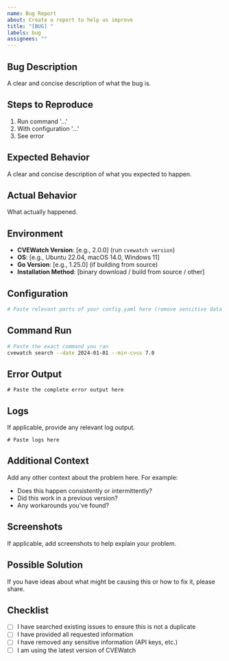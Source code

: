 ```yaml
---
name: Bug Report
about: Create a report to help us improve
title: "[BUG] "
labels: bug
assignees: ""
---
```


## Bug Description

A clear and concise description of what the bug is.

## Steps to Reproduce

1. Run command '...'
2. With configuration '...'
3. See error

## Expected Behavior

A clear and concise description of what you expected to happen.

## Actual Behavior

What actually happened.

## Environment

- **CVEWatch Version**: [e.g., 2.0.0] (run `cvewatch version`)
- **OS**: [e.g., Ubuntu 22.04, macOS 14.0, Windows 11]
- **Go Version**: [e.g., 1.25.0] (if building from source)
- **Installation Method**: [binary download / build from source / other]

## Configuration

```yaml
# Paste relevant parts of your config.yaml here (remove sensitive data like API keys)
```

## Command Run

```bash
# Paste the exact command you ran
cvewatch search --date 2024-01-01 --min-cvss 7.0
```

## Error Output

```
# Paste the complete error output here
```

## Logs

If applicable, provide any relevant log output.

```
# Paste logs here
```

## Additional Context

Add any other context about the problem here. For example:

- Does this happen consistently or intermittently?
- Did this work in a previous version?
- Any workarounds you've found?

## Screenshots

If applicable, add screenshots to help explain your problem.

## Possible Solution

If you have ideas about what might be causing this or how to fix it, please share.

## Checklist

- [ ] I have searched existing issues to ensure this is not a duplicate
- [ ] I have provided all requested information
- [ ] I have removed any sensitive information (API keys, etc.)
- [ ] I am using the latest version of CVEWatch
